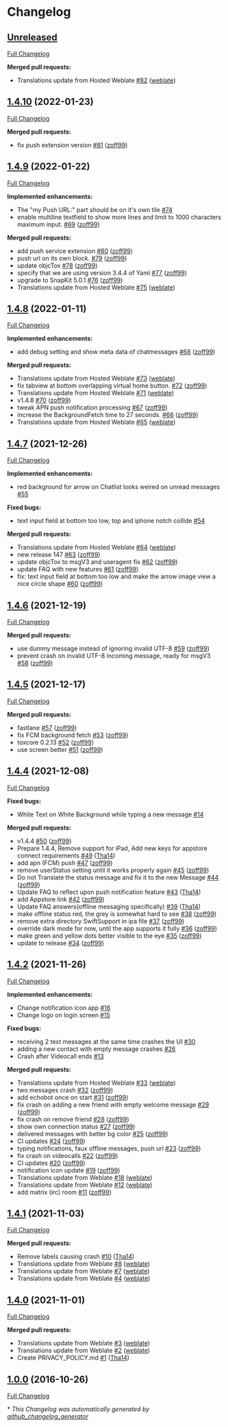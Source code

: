 # Changelog

## [Unreleased](https://github.com/Zoxcore/Antidote/tree/HEAD)

[Full Changelog](https://github.com/Zoxcore/Antidote/compare/1.4.10...HEAD)

**Merged pull requests:**

- Translations update from Hosted Weblate [\#82](https://github.com/Zoxcore/Antidote/pull/82) ([weblate](https://github.com/weblate))

## [1.4.10](https://github.com/Zoxcore/Antidote/tree/1.4.10) (2022-01-23)

[Full Changelog](https://github.com/Zoxcore/Antidote/compare/1.4.9...1.4.10)

**Merged pull requests:**

- fix push extension version [\#81](https://github.com/Zoxcore/Antidote/pull/81) ([zoff99](https://github.com/zoff99))

## [1.4.9](https://github.com/Zoxcore/Antidote/tree/1.4.9) (2022-01-22)

[Full Changelog](https://github.com/Zoxcore/Antidote/compare/1.4.8...1.4.9)

**Implemented enhancements:**

- The "my Push URL:" part should be on it's own tile [\#74](https://github.com/Zoxcore/Antidote/issues/74)
- enable multiline textfield to show more lines and limit to 1000 characters maximum input. [\#69](https://github.com/Zoxcore/Antidote/pull/69) ([zoff99](https://github.com/zoff99))

**Merged pull requests:**

- add push service extension [\#80](https://github.com/Zoxcore/Antidote/pull/80) ([zoff99](https://github.com/zoff99))
- push url on its own block. [\#79](https://github.com/Zoxcore/Antidote/pull/79) ([zoff99](https://github.com/zoff99))
- update objcTox [\#78](https://github.com/Zoxcore/Antidote/pull/78) ([zoff99](https://github.com/zoff99))
- specify that we are using version 3.4.4 of Yaml [\#77](https://github.com/Zoxcore/Antidote/pull/77) ([zoff99](https://github.com/zoff99))
- upgrade to SnapKit 5.0.1 [\#76](https://github.com/Zoxcore/Antidote/pull/76) ([zoff99](https://github.com/zoff99))
- Translations update from Hosted Weblate [\#75](https://github.com/Zoxcore/Antidote/pull/75) ([weblate](https://github.com/weblate))

## [1.4.8](https://github.com/Zoxcore/Antidote/tree/1.4.8) (2022-01-11)

[Full Changelog](https://github.com/Zoxcore/Antidote/compare/1.4.7...1.4.8)

**Implemented enhancements:**

- add debug setting and show meta data of chatmessages [\#68](https://github.com/Zoxcore/Antidote/pull/68) ([zoff99](https://github.com/zoff99))

**Merged pull requests:**

- Translations update from Hosted Weblate [\#73](https://github.com/Zoxcore/Antidote/pull/73) ([weblate](https://github.com/weblate))
- fix tabview at bottom overlapping virtual home button. [\#72](https://github.com/Zoxcore/Antidote/pull/72) ([zoff99](https://github.com/zoff99))
- Translations update from Hosted Weblate [\#71](https://github.com/Zoxcore/Antidote/pull/71) ([weblate](https://github.com/weblate))
- v1.4.8 [\#70](https://github.com/Zoxcore/Antidote/pull/70) ([zoff99](https://github.com/zoff99))
- tweak APN push notification processing [\#67](https://github.com/Zoxcore/Antidote/pull/67) ([zoff99](https://github.com/zoff99))
- increase the BackgroundFetch time to 27 seconds. [\#66](https://github.com/Zoxcore/Antidote/pull/66) ([zoff99](https://github.com/zoff99))
- Translations update from Hosted Weblate [\#65](https://github.com/Zoxcore/Antidote/pull/65) ([weblate](https://github.com/weblate))

## [1.4.7](https://github.com/Zoxcore/Antidote/tree/1.4.7) (2021-12-26)

[Full Changelog](https://github.com/Zoxcore/Antidote/compare/1.4.6...1.4.7)

**Implemented enhancements:**

- red background for arrow on Chatlist looks weired on unread messages [\#55](https://github.com/Zoxcore/Antidote/issues/55)

**Fixed bugs:**

- text input field at bottom too low, top and iphone notch collide [\#54](https://github.com/Zoxcore/Antidote/issues/54)

**Merged pull requests:**

- Translations update from Hosted Weblate [\#64](https://github.com/Zoxcore/Antidote/pull/64) ([weblate](https://github.com/weblate))
- new release 147 [\#63](https://github.com/Zoxcore/Antidote/pull/63) ([zoff99](https://github.com/zoff99))
- update objcTox to msgV3 and useragent fix [\#62](https://github.com/Zoxcore/Antidote/pull/62) ([zoff99](https://github.com/zoff99))
- update FAQ with new features [\#61](https://github.com/Zoxcore/Antidote/pull/61) ([zoff99](https://github.com/zoff99))
- fix: text input field at bottom too low and make the arrow image view a nice circle shape [\#60](https://github.com/Zoxcore/Antidote/pull/60) ([zoff99](https://github.com/zoff99))

## [1.4.6](https://github.com/Zoxcore/Antidote/tree/1.4.6) (2021-12-19)

[Full Changelog](https://github.com/Zoxcore/Antidote/compare/1.4.5...1.4.6)

**Merged pull requests:**

- use dummy message instead of ignoring invalid UTF-8 [\#59](https://github.com/Zoxcore/Antidote/pull/59) ([zoff99](https://github.com/zoff99))
- prevent crash on invalid UTF-8 incoming message, ready for msgV3 [\#58](https://github.com/Zoxcore/Antidote/pull/58) ([zoff99](https://github.com/zoff99))

## [1.4.5](https://github.com/Zoxcore/Antidote/tree/1.4.5) (2021-12-17)

[Full Changelog](https://github.com/Zoxcore/Antidote/compare/1.4.4...1.4.5)

**Merged pull requests:**

- fastlane [\#57](https://github.com/Zoxcore/Antidote/pull/57) ([zoff99](https://github.com/zoff99))
- fix FCM background fetch [\#53](https://github.com/Zoxcore/Antidote/pull/53) ([zoff99](https://github.com/zoff99))
- toxcore 0.2.13 [\#52](https://github.com/Zoxcore/Antidote/pull/52) ([zoff99](https://github.com/zoff99))
- use screen better [\#51](https://github.com/Zoxcore/Antidote/pull/51) ([zoff99](https://github.com/zoff99))

## [1.4.4](https://github.com/Zoxcore/Antidote/tree/1.4.4) (2021-12-08)

[Full Changelog](https://github.com/Zoxcore/Antidote/compare/1.4.2...1.4.4)

**Fixed bugs:**

- White Text on White Background while typing a new message [\#14](https://github.com/Zoxcore/Antidote/issues/14)

**Merged pull requests:**

- v1.4.4 [\#50](https://github.com/Zoxcore/Antidote/pull/50) ([zoff99](https://github.com/zoff99))
- Prepare 1.4.4, Remove support for iPad, Add new keys for appstore connect requirements [\#49](https://github.com/Zoxcore/Antidote/pull/49) ([Tha14](https://github.com/Tha14))
- add apn \(FCM\) push [\#47](https://github.com/Zoxcore/Antidote/pull/47) ([zoff99](https://github.com/zoff99))
- remove userStatus setting until it works properly again [\#45](https://github.com/Zoxcore/Antidote/pull/45) ([zoff99](https://github.com/zoff99))
- Do not Translate the status message and fix it to the new Message [\#44](https://github.com/Zoxcore/Antidote/pull/44) ([zoff99](https://github.com/zoff99))
- Update FAQ to reflect upon push notification feature [\#43](https://github.com/Zoxcore/Antidote/pull/43) ([Tha14](https://github.com/Tha14))
- add Appstore link [\#42](https://github.com/Zoxcore/Antidote/pull/42) ([zoff99](https://github.com/zoff99))
- Update FAQ answers\(offline messaging specifically\) [\#39](https://github.com/Zoxcore/Antidote/pull/39) ([Tha14](https://github.com/Tha14))
- make offline status red, the grey is somewhat hard to see [\#38](https://github.com/Zoxcore/Antidote/pull/38) ([zoff99](https://github.com/zoff99))
- remove extra directory SwiftSupport in ipa file [\#37](https://github.com/Zoxcore/Antidote/pull/37) ([zoff99](https://github.com/zoff99))
- override dark mode for now, until the app supports it fully [\#36](https://github.com/Zoxcore/Antidote/pull/36) ([zoff99](https://github.com/zoff99))
- make green and yellow dots better visible to the eye [\#35](https://github.com/Zoxcore/Antidote/pull/35) ([zoff99](https://github.com/zoff99))
- update to release [\#34](https://github.com/Zoxcore/Antidote/pull/34) ([zoff99](https://github.com/zoff99))

## [1.4.2](https://github.com/Zoxcore/Antidote/tree/1.4.2) (2021-11-26)

[Full Changelog](https://github.com/Zoxcore/Antidote/compare/1.4.1...1.4.2)

**Implemented enhancements:**

- Change notification icon app [\#16](https://github.com/Zoxcore/Antidote/issues/16)
- Change logo on login screen [\#15](https://github.com/Zoxcore/Antidote/issues/15)

**Fixed bugs:**

- receiving 2 text messages at the same time crashes the UI [\#30](https://github.com/Zoxcore/Antidote/issues/30)
- adding a new contact with empty message crashes [\#26](https://github.com/Zoxcore/Antidote/issues/26)
- Crash after Videocall ends [\#13](https://github.com/Zoxcore/Antidote/issues/13)

**Merged pull requests:**

- Translations update from Hosted Weblate [\#33](https://github.com/Zoxcore/Antidote/pull/33) ([weblate](https://github.com/weblate))
- two messages crash [\#32](https://github.com/Zoxcore/Antidote/pull/32) ([zoff99](https://github.com/zoff99))
- add echobot once on start [\#31](https://github.com/Zoxcore/Antidote/pull/31) ([zoff99](https://github.com/zoff99))
- fix crash on adding a new friend with empty welcome message [\#29](https://github.com/Zoxcore/Antidote/pull/29) ([zoff99](https://github.com/zoff99))
- fix crash on remove friend [\#28](https://github.com/Zoxcore/Antidote/pull/28) ([zoff99](https://github.com/zoff99))
- show own connection status [\#27](https://github.com/Zoxcore/Antidote/pull/27) ([zoff99](https://github.com/zoff99))
- delivered messages with better bg color [\#25](https://github.com/Zoxcore/Antidote/pull/25) ([zoff99](https://github.com/zoff99))
- CI updates [\#24](https://github.com/Zoxcore/Antidote/pull/24) ([zoff99](https://github.com/zoff99))
- typing notifications, faux offline messages, push url [\#23](https://github.com/Zoxcore/Antidote/pull/23) ([zoff99](https://github.com/zoff99))
- fix crash on videocalls [\#22](https://github.com/Zoxcore/Antidote/pull/22) ([zoff99](https://github.com/zoff99))
- CI updates [\#20](https://github.com/Zoxcore/Antidote/pull/20) ([zoff99](https://github.com/zoff99))
- notification icon update [\#19](https://github.com/Zoxcore/Antidote/pull/19) ([zoff99](https://github.com/zoff99))
- Translations update from Weblate [\#18](https://github.com/Zoxcore/Antidote/pull/18) ([weblate](https://github.com/weblate))
- Translations update from Weblate [\#12](https://github.com/Zoxcore/Antidote/pull/12) ([weblate](https://github.com/weblate))
- add matrix \(irc\) room [\#11](https://github.com/Zoxcore/Antidote/pull/11) ([zoff99](https://github.com/zoff99))

## [1.4.1](https://github.com/Zoxcore/Antidote/tree/1.4.1) (2021-11-03)

[Full Changelog](https://github.com/Zoxcore/Antidote/compare/1.4.0...1.4.1)

**Merged pull requests:**

- Remove labels causing crash [\#10](https://github.com/Zoxcore/Antidote/pull/10) ([Tha14](https://github.com/Tha14))
- Translations update from Weblate [\#8](https://github.com/Zoxcore/Antidote/pull/8) ([weblate](https://github.com/weblate))
- Translations update from Weblate [\#7](https://github.com/Zoxcore/Antidote/pull/7) ([weblate](https://github.com/weblate))
- Translations update from Weblate [\#4](https://github.com/Zoxcore/Antidote/pull/4) ([weblate](https://github.com/weblate))

## [1.4.0](https://github.com/Zoxcore/Antidote/tree/1.4.0) (2021-11-01)

[Full Changelog](https://github.com/Zoxcore/Antidote/compare/1.0.0...1.4.0)

**Merged pull requests:**

- Translations update from Weblate [\#3](https://github.com/Zoxcore/Antidote/pull/3) ([weblate](https://github.com/weblate))
- Translations update from Weblate [\#2](https://github.com/Zoxcore/Antidote/pull/2) ([weblate](https://github.com/weblate))
- Create PRIVACY\_POLICY.md [\#1](https://github.com/Zoxcore/Antidote/pull/1) ([Tha14](https://github.com/Tha14))

## [1.0.0](https://github.com/Zoxcore/Antidote/tree/1.0.0) (2016-10-26)

[Full Changelog](https://github.com/Zoxcore/Antidote/compare/1cdc1eae2d42aa5ee69a14237f58ab5c044d791a...1.0.0)



\* *This Changelog was automatically generated by [github_changelog_generator](https://github.com/github-changelog-generator/github-changelog-generator)*
